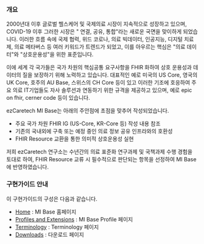 ### 개요

2000년대 이후 글로벌 헬스케어 및 국제의료 시장이 지속적으로 성장하고 있으며, COVID-19 이후 그러한 시장은 " 연결, 공유, 통합"라는 새로운 국면을 맞이하게 되었습니다.
이러한 흐름 속에 국제 협력, 위드 코로나, 의료 빅데이터, 인공지능, 디지털 치료제, 의료 메타버스 등 여러 키워드가 트렌드가 되었고, 이를 아우르는 핵심은 "의료 데이터"와 "상호운용성"을 위한 표준입니다.

이에 세계 각 국가들은 국가 차원의 핵심공통 요구사항을 FHIR 화하여 상호 운용성과 데이터의 질을 보장하기 위해 노력하고 있습니다. 대표적인 예로 미국의 US Core, 영국의 UK Core, 호주의 AU Base, 스위스의 CH Core 등이 있고 이러한 기조에 호응하여 주요 의료 IT기업들도 자사 솔루션과 연동하기 위한 규격을 제공하고 있으며, 예로 epic on fhir, cerner code 등이 있습니다.

ezCaretech MI Base는 아래의 주안점에 초점을 맞추어 작성되었습니다.
- 주요 국가 차원 FHIR IG (US-Core, KR-Core 등) 작성 내용 참조
- 기존의 국내외에 구축 또는 예정 중인 의료 정보 공유 인프라와의 호환성
- FHIR Resource 교환을 통한 의미적 상호운용성 실현

저희 ezCaretech 연구소는 수년간의 의료 표준화 연구과제 및 국책과제 수행 경험을 토대로 하여, FHIR Resource 교류 시 필수적으로 판단되는 항목을 선정하여 MI Base에 반영하였습니다.

### 구현가이드 안내
이 구현가이드의 구성은 다음과 같습니다.
- [Home](index.html) : MI Base 홈페이지
- [Profiles and Extensions](profiles_and_extensions.html) : MI Base Profile 페이지
- [Terminology](terminology.html) : Terminology 페이지
- [Downloads](downloads.html) : 다운로드 페이지